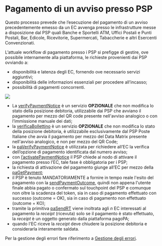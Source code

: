 # Pagamento di un avviso presso PSP

Questo processo prevede che l’esecuzione del pagamento di un avviso precedentemente emesso da un EC avvenga presso le infrastrutture messe a disposizione dal PSP quali Banche e Sportelli ATM, Uffici Postali e Punti Postali, Bar, Edicole, Ricevitorie, Supermercati, Tabaccherie e altri Esercenti Convenzionati.

L’attuale workflow di pagamento presso i PSP si prefigge di gestire, ove possibile internamente alla piattaforma, le richieste provenienti dai PSP ovviando a:

* disponibilità e latenza degli EC, fornendo ove necessario servizi aggiuntivi;
* disponibilità delle informazioni essenziali per procedere all’incasso;
* possibilità di pagamenti concorrenti.

![](<../.gitbook/assets/nuovoModello3\_ENG (2).png>)

* La [verifyPaymentNotice](../appendici/primitive.md#verifypaymentnotice) è un servizio **OPZIONALE** che non modifica lo stato della posizione debitoria, utilizzabile dai PSP che avviano il pagamento per mezzo del QR code presente nell'avviso analogico o con l’immissione manuale dei dati;
* la [verificaBollettino](../appendici/primitive.md#verificabollettino) è un servizio **OPZIONALE** che non modifica lo stato della posizione debitoria, è utilizzabile esclusivamente dal PSP Poste Italiane che avvia il pagamento per mezzo del Data Matrix presente nell'avviso analogico, e non per mezzo del QR Code;
* la [paVerifyPaymentNotice](../appendici/primitive.md#paverifypaymentnotice) è utilizzata per richiedere all’EC la verifica dell’opzione di pagamento identificata dal numero avviso;
* con [l’activatePaymentNotice](../appendici/primitive.md#activatepaymentnotice) il PSP chiede al nodo di attivare il pagamento presso l’EC, tale fase è obbligatoria per i PSP;
* la richiesta di attivazione del pagamento giunge all’EC per mezzo della [paGetPayment](../appendici/primitive.md#pagetpayment);
* il PSP è tenuto MANDATORIAMENTE a fornire in tempo reale l'esito del pagamento con la [sendPaymentOutcome](../appendici/primitive.md#sendpaymentoutcome), quindi non appena l'utente finale abbia pagato o confermato sul touchpoint del PSP e comunque non oltre la scadenza del token, sia in caso di pagamento effettuato con successo (outcome = OK), sia in caso di pagamento non effettuato (outcome = KO);
* tramite la primitiva [paSendRT](../appendici/primitive.md#pasendrt) viene inoltrata agli _n_ EC interessati al pagamento la _receipt_ (ricevuta) solo se il pagamento è stato effettuato, la _receipt_ è un oggetto generato dalla piattaforma pagoPA;
* quando l'EC riceve la _receipt_ deve chiudere la posizione debitoria e considerarla interamente saldata.

Per la gestione degli errori fare riferimento a [Gestione degli errori](http://localhost:5000/o/KXYtsf32WSKm6ga638R3/s/mU2qgiLV1G3m9z1VjAOc/ "mention").
